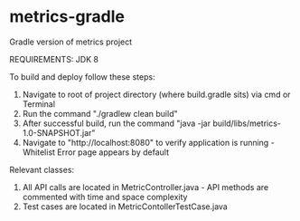 # metrics-gradle
Gradle version of metrics project

REQUIREMENTS: JDK 8

To build and deploy follow these steps:
1. Navigate to root of project directory (where build.gradle sits) via cmd or Terminal
2. Run the command "./gradlew clean build"
3. After successful build, run the command "java -jar build/libs/metrics-1.0-SNAPSHOT.jar"
4. Navigate to "http://localhost:8080" to verify application is running - Whitelist Error page appears by default

Relevant classes:
1. All API calls are located in MetricController.java - API methods are commented with time and space complexity
2. Test cases are located in MetricContollerTestCase.java
